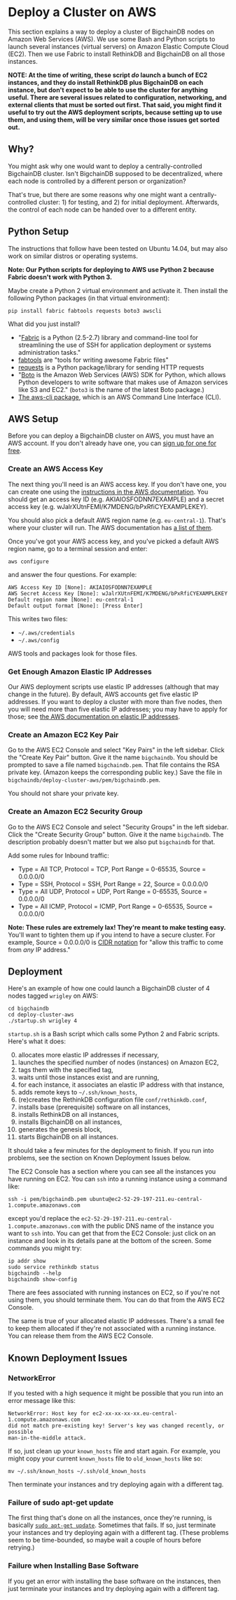 # Deploy a Cluster on AWS

This section explains a way to deploy a cluster of BigchainDB nodes on Amazon Web Services (AWS). We use some Bash and Python scripts to launch several instances (virtual servers) on Amazon Elastic Compute Cloud (EC2). Then we use Fabric to install RethinkDB and BigchainDB on all those instances.

**NOTE: At the time of writing, these script _do_ launch a bunch of EC2 instances, and they do install RethinkDB plus BigchainDB on each instance, but don't expect to be able to use the cluster for anything useful. There are several issues related to configuration, networking, and external clients that must be sorted out first. That said, you might find it useful to try out the AWS deployment scripts, because setting up to use them, and using them, will be very similar once those issues get sorted out.**

## Why?

You might ask why one would want to deploy a centrally-controlled BigchainDB cluster. Isn't BigchainDB supposed to be decentralized, where each node is controlled by a different person or organization?

That's true, but there are some reasons why one might want a centrally-controlled cluster: 1) for testing, and 2) for initial deployment. Afterwards, the control of each node can be handed over to a different entity.

## Python Setup

The instructions that follow have been tested on Ubuntu 14.04, but may also work on similar distros or operating systems.

**Note: Our Python scripts for deploying to AWS use Python 2 because Fabric doesn't work with Python 3.**

Maybe create a Python 2 virtual environment and activate it. Then install the following Python packages (in that virtual environment):
```text
pip install fabric fabtools requests boto3 awscli
```

What did you just install?

* "[Fabric](http://www.fabfile.org/) is a Python (2.5-2.7) library and command-line tool for streamlining the use of SSH for application deployment or systems administration tasks."
* [fabtools](https://github.com/ronnix/fabtools) are "tools for writing awesome Fabric files"
* [requests](http://docs.python-requests.org/en/master/) is a Python package/library for sending HTTP requests
* "[Boto](https://boto3.readthedocs.org/en/latest/) is the Amazon Web Services (AWS) SDK for Python, which allows Python developers to write software that makes use of Amazon services like S3 and EC2." (`boto3` is the name of the latest Boto package.)
* [The aws-cli package](https://pypi.python.org/pypi/awscli), which is an AWS Command Line Interface (CLI).

## AWS Setup

Before you can deploy a BigchainDB cluster on AWS, you must have an AWS account. If you don't already have one, you can [sign up for one for free](https://aws.amazon.com/).

### Create an AWS Access Key

The next thing you'll need is an AWS access key. If you don't have one, you can create one using the [instructions in the AWS documentation](http://docs.aws.amazon.com/AWSSimpleQueueService/latest/SQSGettingStartedGuide/AWSCredentials.html). You should get an access key ID (e.g. AKIAIOSFODNN7EXAMPLE) and a secret access key (e.g. wJalrXUtnFEMI/K7MDENG/bPxRfiCYEXAMPLEKEY).

You should also pick a default AWS region name (e.g. `eu-central-1`). That's where your cluster will run. The AWS documentation has [a list of them](http://docs.aws.amazon.com/general/latest/gr/rande.html#ec2_region).

Once you've got your AWS access key, and you've picked a default AWS region name, go to a terminal session and enter:
```text
aws configure
```

and answer the four questions. For example:
```text
AWS Access Key ID [None]: AKIAIOSFODNN7EXAMPLE
AWS Secret Access Key [None]: wJalrXUtnFEMI/K7MDENG/bPxRfiCYEXAMPLEKEY
Default region name [None]: eu-central-1
Default output format [None]: [Press Enter]
```

This writes two files: 

* `~/.aws/credentials`
* `~/.aws/config`

AWS tools and packages look for those files.

### Get Enough Amazon Elastic IP Addresses

Our AWS deployment scripts use elastic IP addresses (although that may change in the future). By default, AWS accounts get five elastic IP addresses. If you want to deploy a cluster with more than five nodes, then you will need more than five elastic IP addresses; you may have to apply for those; see [the AWS documentation on elastic IP addresses](http://docs.aws.amazon.com/AWSEC2/latest/UserGuide/elastic-ip-addresses-eip.html).

### Create an Amazon EC2 Key Pair

Go to the AWS EC2 Console and select "Key Pairs" in the left sidebar. Click the "Create Key Pair" button. Give it the name `bigchaindb`. You should be prompted to save a file named `bigchaindb.pem`. That file contains the RSA private key. (Amazon keeps the corresponding public key.) Save the file in `bigchaindb/deploy-cluster-aws/pem/bigchaindb.pem`.

You should not share your private key. 

### Create an Amazon EC2 Security Group

Go to the AWS EC2 Console and select "Security Groups" in the left sidebar. Click the "Create Security Group" button. Give it the name `bigchaindb`. The description probably doesn't matter but we also put `bigchaindb` for that.

Add some rules for Inbound traffic:

* Type = All TCP, Protocol = TCP, Port Range = 0-65535, Source = 0.0.0.0/0
* Type = SSH, Protocol = SSH, Port Range = 22, Source = 0.0.0.0/0
* Type = All UDP, Protocol = UDP, Port Range = 0-65535, Source = 0.0.0.0/0
* Type = All ICMP, Protocol = ICMP, Port Range = 0-65535, Source = 0.0.0.0/0

**Note: These rules are extremely lax! They're meant to make testing easy.** You'll want to tighten them up if you intend to have a secure cluster. For example, Source = 0.0.0.0/0 is [CIDR notation](https://en.wikipedia.org/wiki/Classless_Inter-Domain_Routing) for "allow this traffic to come from _any_ IP address."


## Deployment

Here's an example of how one could launch a BigchainDB cluster of 4 nodes tagged `wrigley` on AWS:
```text
cd bigchaindb
cd deploy-cluster-aws
./startup.sh wrigley 4
```

`startup.sh` is a Bash script which calls some Python 2 and Fabric scripts. Here's what it does:

0. allocates more elastic IP addresses if necessary,
1. launches the specified number of nodes (instances) on Amazon EC2,
2. tags them with the specified tag,
3. waits until those instances exist and are running,
4. for each instance, it associates an elastic IP address with that instance,
5. adds remote keys to `~/.ssh/known_hosts`,
6. (re)creates the RethinkDB configuration file `conf/rethinkdb.conf`,
7. installs base (prerequisite) software on all instances,
8. installs RethinkDB on all instances,
9. installs BigchainDB on all instances,
10. generates the genesis block,
11. starts BigchainDB on all instances.

It should take a few minutes for the deployment to finish. If you run into problems, see the section on Known Deployment Issues below.

The EC2 Console has a section where you can see all the instances you have running on EC2. You can `ssh` into a running instance using a command like:
```text
ssh -i pem/bigchaindb.pem ubuntu@ec2-52-29-197-211.eu-central-1.compute.amazonaws.com
```

except you'd replace the `ec2-52-29-197-211.eu-central-1.compute.amazonaws.com` with the public DNS name of the instance you want to `ssh` into. You can get that from the EC2 Console: just click on an instance and look in its details pane at the bottom of the screen. Some commands you might try:
```text
ip addr show
sudo service rethinkdb status
bigchaindb --help
bigchaindb show-config
```

There are fees associated with running instances on EC2, so if you're not using them, you should terminate them. You can do that from the AWS EC2 Console.

The same is true of your allocated elastic IP addresses. There's a small fee to keep them allocated if they're not associated with a running instance. You can release them from the AWS EC2 Console.

## Known Deployment Issues

### NetworkError

If you tested with a high sequence it might be possible that you run into an error message like this:
```text
NetworkError: Host key for ec2-xx-xx-xx-xx.eu-central-1.compute.amazonaws.com 
did not match pre-existing key! Server's key was changed recently, or possible 
man-in-the-middle attack.
```

If so, just clean up your `known_hosts` file and start again. For example, you might copy your current `known_hosts` file to `old_known_hosts` like so:
```text
mv ~/.ssh/known_hosts ~/.ssh/old_known_hosts
```

Then terminate your instances and try deploying again with a different tag.

### Failure of sudo apt-get update

The first thing that's done on all the instances, once they're running, is basically [`sudo apt-get update`](http://askubuntu.com/questions/222348/what-does-sudo-apt-get-update-do). Sometimes that fails. If so, just terminate your instances and try deploying again with a different tag. (These problems seem to be time-bounded, so maybe wait a couple of hours before retrying.)

### Failure when Installing Base Software

If you get an error with installing the base software on the instances, then just terminate your instances and try deploying again with a different tag.
